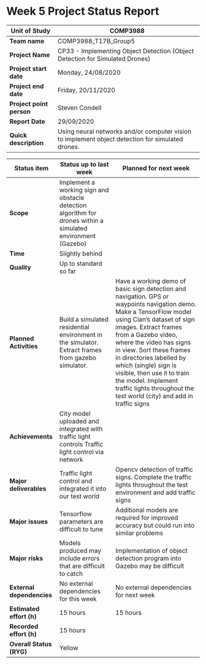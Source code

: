 # Week 5 Project Status Report

| **Unit of Study**        | COMP3988                                                                     |
| ---                      | ---                                                                          |
| **Team name**            | COMP3988\_T17B\_Group5                                                       |
| **Project Name**         | CP33 - Implementing Object Detection (Object Detection for Simulated Drones) |
| **Project start date**   | Monday, 24/08/2020                                                           |
| **Project end date**     | Friday, 20/11/2020                                                           |
| **Project point person** | Steven Condell                                                                   |
| **Report Date**          | 29/09/2020                                                                   |
| **Quick description** | Using neural networks and/or computer vision to implement object detection for simulated drones. |

| **Status item** | **Status up to last week** | **Planned for next week** |
| --- | --- | --- |
| **Scope** | Implement a working sign and obstacle detection algorithm for drones within a simulated environment (Gazebo) | |
| **Time** | Slightly behind | |
| **Quality** | Up to standard so far | |
| **Planned Activities** | Build a simulated residential environment in the simulator. Extract frames from gazebo simulator.| Have a working demo of basic sign detection and navigation. GPS or waypoints navigation demo. Make a TensorFlow model using Cian’s dataset of sign images. Extract frames from a Gazebo video, where the video has signs in view. Sort these frames in directories labelled by which (single) sign is visible, then use it to train the model. Implement traffic lights throughout the test world (city) and add in traffic signs |
| **Achievements** | City model uploaded and integrated with traffic light controls Traffic light control via network | |
| **Major deliverables** | Traffic light control and integrated it into our test world | Opencv detection of traffic signs. Complete the traffic lights throughout the test environment and add traffic signs |
| **Major issues** | Tensorflow parameters are difficult to tune | Additional models are required for improved accuracy but could run into similar problems |
| **Major risks** |Models produced may include errors that are difficult to catch | Implementation of object detection program into Gazebo may be difficult |
| **External dependencies** | No external dependencies for this week | No external dependencies for next week |
| **Estimated effort (h)** | 15 hours | 15 hours |
| **Recorded effort (h)** | 15 hours | |
| **Overall Status (RYG)** | Yellow | |